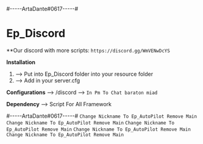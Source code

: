 #-----ArtaDante#0617-----#

# Ep_Discord

**Our discord with more scripts: `https://discord.gg/WmVENwDcYS`

**Installation**
1) --> Put into Ep_Discord folder into your resource folder
2) --> Add in your server.cfg

**Configurations**
--> /discord
--> `In Pm To Chat baraton miad`

**Dependency**
--> Script For All Framework

#-----ArtaDante#0617-----#
`Change Nickname To Ep_AutoPilot Remove Main`
`Change Nickname To Ep_AutoPilot Remove Main`
`Change Nickname To Ep_AutoPilot Remove Main`
`Change Nickname To Ep_AutoPilot Remove Main`
`Change Nickname To Ep_AutoPilot Remove Main`
